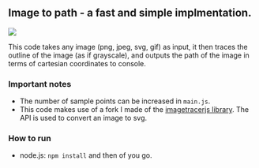 ## Image to path - a fast and simple implmentation.

![](https://media.giphy.com/media/SXadTDcBz24BCIv8kh/giphy.gif)

This code takes any image (png, jpeg, svg, gif) as input, it then traces the outline of the image (as if grayscale), and outputs the path of the image in terms of cartesian coordinates to console.

### Important notes

- The number of sample points can be increased in `main.js`.
- This code makes use of a fork I made of the [imagetracerjs library](https://github.com/trozler/imagetracerjs). The API is used to convert an image to svg.

### How to run

- node.js: `npm install` and then of you go.
